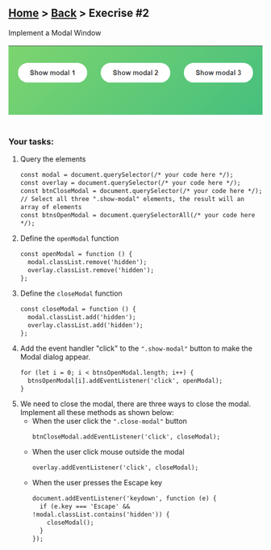## [Home](../../../README.md) > [Back](../lesson.md) > Execrise #2

Implement a Modal Window
<br/><br/><img src="../execrise-2/img.png" width="512"/><br/><br/>

### Your tasks:

1. Query the elements
   ```
   const modal = document.querySelector(/* your code here */);
   const overlay = document.querySelector(/* your code here */);
   const btnCloseModal = document.querySelector(/* your code here */);
   // Select all three ".show-modal" elements, the result will an array of elements
   const btnsOpenModal = document.querySelectorAll(/* your code here */);
   ```
2. Define the `openModal` function
   ```
   const openModal = function () {
     modal.classList.remove('hidden');
     overlay.classList.remove('hidden');
   };
   ```
3. Define the `closeModal` function
   ```
   const closeModal = function () {
     modal.classList.add('hidden');
     overlay.classList.add('hidden');
   };
   ```
4. Add the event handler "click" to the `".show-modal"` button to make the Modal dialog appear.
   ```
   for (let i = 0; i < btnsOpenModal.length; i++) {
     btnsOpenModal[i].addEventListener('click', openModal);
   }
   ```
5. We need to close the modal, there are three ways to close the modal. Implement all these methods as shown below:
   - When the user click the `".close-modal"` button
     ```
     btnCloseModal.addEventListener('click', closeModal);
     ```
   - When the user click mouse outside the modal
     ```
     overlay.addEventListener('click', closeModal);
     ```
   - When the user presses the Escape key
     ```
     document.addEventListener('keydown', function (e) {
       if (e.key === 'Escape' && !modal.classList.contains('hidden')) {
         closeModal();
       }
     });
     ```
